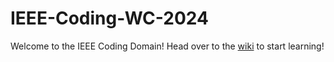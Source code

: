 # IEEE-Coding-WC-2024
Welcome to the IEEE Coding Domain!
Head over to the [wiki](https://github.com/AnshSrivastava2004/IEEE-Coding-WC-2024/wiki) to start learning!

